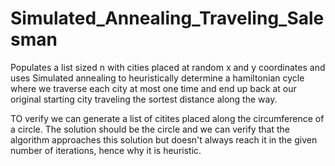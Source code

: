 # Simulated_Annealing_Traveling_Salesman
 Populates a list sized n with cities placed at random x and y coordinates and uses Simulated annealing to heuristically determine a hamiltonian cycle where we traverse each city at most one time and end up back at our original starting city traveling the sortest distance along the way.

 TO verify we can generate a list of citites placed along the circumference of a circle. The solution should be the circle and we can verify that the algorithm approaches this solution but doesn't always reach it in the given number of iterations, hence why it is heuristic.
